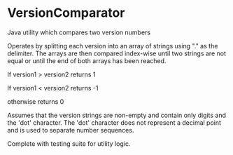 # VersionComparator
Java utility which compares two version numbers

Operates by splitting each version into an array of strings using "." as the delimiter. The arrays are then compared index-wise until two strings are not equal or 
until the end of both arrays has been reached. 

If version1 > version2 returns 1

If version1 < version2 returns -1

otherwise returns 0

Assumes that the version strings are non-empty and contain only digits and the 'dot' character. The 'dot' character does not represent a
decimal point and is used to separate number sequences.

Complete with testing suite for utility logic.
